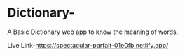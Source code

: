 # Dictionary-
A Basic Dictionary web app to know the meaning of words.


Live Link-https://spectacular-parfait-01e0fb.netlify.app/
